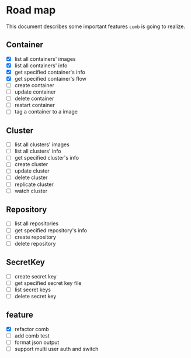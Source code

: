 # Road map

This document describes some important features `comb` is going to realize.

## Container

- [x] list all containers' images
- [x] list all containers' info
- [x] get specified container's info
- [x] get specified container's flow 
- [ ] create container
- [ ] update container
- [ ] delete container
- [ ] restart container
- [ ] tag a container to a image

## Cluster

- [ ] list all clusters' images 
- [ ] list all clusters' info  
- [ ] get specified cluster's info  
- [ ] create cluster
- [ ] update cluster
- [ ] delete cluster
- [ ] replicate cluster
- [ ] watch cluster

## Repository

- [ ] list all repositories
- [ ] get specified repository's info  
- [ ] create repository
- [ ] delete repository

## SecretKey

- [ ] create secret key
- [ ] get specified secret key file
- [ ] list secret keys
- [ ] delete secret key

## feature

- [x] refactor comb
- [ ] add comb test
- [ ] format json output
- [ ] support multi user auth and switch
